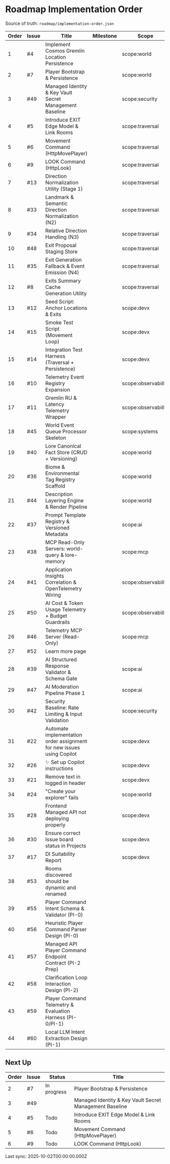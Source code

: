 # Roadmap Implementation Order

Source of truth: `roadmap/implementation-order.json`

| Order | Issue | Title                                                                 | Milestone | Scope               | Type         | Status      |
| ----- | ----- | --------------------------------------------------------------------- | --------- | ------------------- | ------------ | ----------- |
| 1     | #4    | Implement Cosmos Gremlin Location Persistence                         |           | scope:world         | feature      | Done        |
| 2     | #7    | Player Bootstrap & Persistence                                        |           | scope:world         | feature      | In progress |
| 3     | #49   | Managed Identity & Key Vault Secret Management Baseline               |           | scope:security      | type:infra   |             |
| 4     | #5    | Introduce EXIT Edge Model & Link Rooms                                |           | scope:traversal     | feature      | Todo        |
| 5     | #6    | Movement Command (HttpMovePlayer)                                     |           | scope:traversal     | feature      | Todo        |
| 6     | #9    | LOOK Command (HttpLook)                                               |           | scope:traversal     | feature      | Todo        |
| 7     | #13   | Direction Normalization Utility (Stage 1)                             |           | scope:traversal     | feature      | Todo        |
| 8     | #33   | Landmark & Semantic Direction Normalization (N2)                      |           | scope:traversal     | feature      | Todo        |
| 9     | #34   | Relative Direction Handling (N3)                                      |           | scope:traversal     | feature      | Done        |
| 10    | #48   | Exit Proposal Staging Store                                           |           | scope:traversal     | feature      | Todo        |
| 11    | #35   | Exit Generation Fallback & Event Emission (N4)                        |           | scope:traversal     | feature      | Todo        |
| 12    | #8    | Exits Summary Cache Generation Utility                                |           | scope:traversal     | feature      | Todo        |
| 13    | #12   | Seed Script: Anchor Locations & Exits                                 |           | scope:devx          | feature      | Todo        |
| 14    | #15   | Smoke Test Script (Movement Loop)                                     |           | scope:devx          | test         | Todo        |
| 15    | #14   | Integration Test Harness (Traversal + Persistence)                    |           | scope:devx          | test         |             |
| 16    | #10   | Telemetry Event Registry Expansion                                    |           | scope:observability | feature      | Todo        |
| 17    | #11   | Gremlin RU & Latency Telemetry Wrapper                                |           | scope:observability | feature      | Todo        |
| 18    | #45   | World Event Queue Processor Skeleton                                  |           | scope:systems       | feature      | Todo        |
| 19    | #40   | Lore Canonical Fact Store (CRUD + Versioning)                         |           | scope:world         | feature      | Todo        |
| 20    | #36   | Biome & Environmental Tag Registry Scaffold                           |           | scope:world         | feature      | Todo        |
| 21    | #44   | Description Layering Engine & Render Pipeline                         |           | scope:world         | feature      | Todo        |
| 22    | #37   | Prompt Template Registry & Versioned Metadata                         |           | scope:ai            | feature      | Todo        |
| 23    | #38   | MCP Read-Only Servers: world-query & lore-memory                      |           | scope:mcp           | feature      | Todo        |
| 24    | #41   | Application Insights Correlation & OpenTelemetry Wiring               |           | scope:observability | infra        | Todo        |
| 25    | #50   | AI Cost & Token Usage Telemetry + Budget Guardrails                   |           | scope:observability | type:feature |             |
| 26    | #46   | Telemetry MCP Server (Read-Only)                                      |           | scope:mcp           | feature      | Todo        |
| 27    | #52   | Learn more page                                                       |           |                     | enhancement  | Todo        |
| 28    | #39   | AI Structured Response Validator & Schema Gate                        |           | scope:ai            | feature      | Todo        |
| 29    | #47   | AI Moderation Pipeline Phase 1                                        |           | scope:ai            | feature      | Todo        |
| 30    | #42   | Security Baseline: Rate Limiting & Input Validation                   |           | scope:security      | infra        | Todo        |
| 31    | #22   | Automate implementation order assignment for new issues using Copilot |           | scope:devx          | enhancement  | Done        |
| 32    | #26   | ✨ Set up Copilot instructions                                        |           | scope:devx          | enhancement  | Done        |
| 33    | #21   | Remove text in logged in header                                       |           | scope:devx          | enhancement  | Done        |
| 34    | #24   | "Create your explorer" fails                                          |           | scope:world         | bug          | Done        |
| 35    | #28   | Frontend Managed API not deploying properly                           |           | scope:devx          | bug          | Done        |
| 36    | #30   | Ensure correct Issue board status in Projects                         |           | scope:devx          | enhancement  | Done        |
| 37    | #17   | DI Suitability Report                                                 |           | scope:devx          | docs         |             |
| 38    | #53   | Rooms discovered should be dynamic and renamed                        |           |                     |              | Todo        |
| 39    | #55   | Player Command Intent Schema & Validator (PI-0)                       |           |                     |              |             |
| 40    | #56   | Heuristic Player Command Parser Design (PI-0)                         |           |                     |              |             |
| 41    | #57   | Managed API Player Command Endpoint Contract (PI-2 Prep)              |           |                     |              |             |
| 42    | #58   | Clarification Loop Interaction Design (PI-2)                          |           |                     |              |             |
| 43    | #59   | Player Command Telemetry & Evaluation Harness (PI-0/PI-1)             |           |                     |              |             |
| 44    | #60   | Local LLM Intent Extraction Design (PI-1)                             |           |                     |              |             |

## Next Up

| Order | Issue | Status      | Title                                                   |
| ----- | ----- | ----------- | ------------------------------------------------------- |
| 2     | #7    | In progress | Player Bootstrap & Persistence                          |
| 3     | #49   |             | Managed Identity & Key Vault Secret Management Baseline |
| 4     | #5    | Todo        | Introduce EXIT Edge Model & Link Rooms                  |
| 5     | #6    | Todo        | Movement Command (HttpMovePlayer)                       |
| 6     | #9    | Todo        | LOOK Command (HttpLook)                                 |

Last sync: 2025-10-02T00:00:00.000Z
